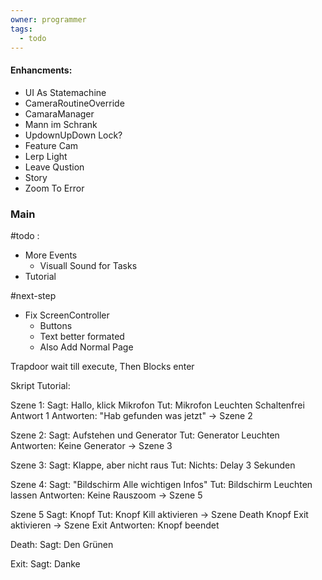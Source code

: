 ```yaml
---
owner: programmer
tags:
  - todo
---
```

 #### Enhancments:
- UI As Statemachine
- CameraRoutineOverride
- CamaraManager
- Mann im Schrank
- UpdownUpDown Lock?
- Feature Cam
- Lerp Light
- Leave Qustion
- Story
- Zoom To Error

### Main

#todo :
- More Events
	- Visuall Sound for Tasks
- Tutorial

#next-step
- Fix ScreenController
	- Buttons
	- Text better formated
	- Also Add Normal Page


Trapdoor wait till execute, Then Blocks enter



Skript Tutorial:

Szene 1:
Sagt:
Hallo, klick Mikrofon
Tut:
Mikrofon Leuchten
Schaltenfrei Antwort 1
Antworten:
"Hab gefunden was jetzt" -> Szene 2

Szene 2:
Sagt: 
Aufstehen und Generator
Tut:
Generator Leuchten
Antworten:
Keine
Generator -> Szene 3

Szene 3:
Sagt: 
Klappe, aber nicht raus
Tut:
Nichts:
Delay 3 Sekunden

Szene 4: 
Sagt: 
"Bildschirm Alle wichtigen Infos"
Tut:
Bildschirm Leuchten lassen
Antworten:
Keine
Rauszoom -> Szene 5

Szene 5
Sagt:
Knopf
Tut:
Knopf Kill aktivieren -> Szene Death
Knopf Exit aktivieren -> Szene Exit
Antworten:
Knopf beendet

Death: 
Sagt: Den Grünen

Exit: 
Sagt: Danke

